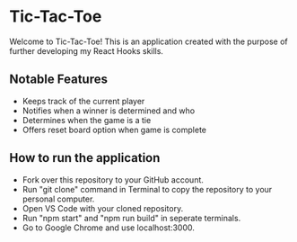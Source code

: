 # Tic-Tac-Toe

Welcome to Tic-Tac-Toe! This is an application created with the purpose of further developing my React Hooks skills.

## Notable Features
- Keeps track of the current player
- Notifies when a winner is determined and who
- Determines when the game is a tie
- Offers reset board option when game is complete

## How to run the application

- Fork over this repository to your GitHub account.
- Run "git clone" command in Terminal to copy the repository to your personal computer.
- Open VS Code with your cloned repository.
- Run "npm start" and "npm run build" in seperate terminals.
- Go to Google Chrome and use localhost:3000.
